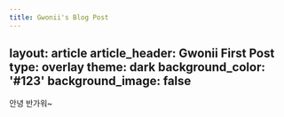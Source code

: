 ```yaml
---
title: Gwonii's Blog Post
---
```


layout: article
article_header: Gwonii First Post
  type: overlay
  theme: dark
  background_color: '#123'
  background_image: false
---

안녕 반가워~ 
